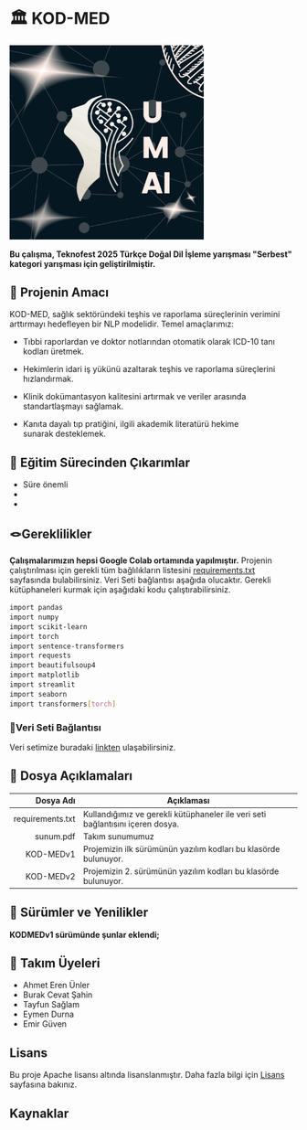 
# 🏛️ KOD-MED

<img src="https://github.com/unique-medical-artificial-intelligence/UMAI-TAKIMI-KOD-MED-PROJESI---TEKNOFEST-2025-DOGAL-DIL-ISLEME-YARISMASI-SERBEST-KATOGERI/blob/main/TAKIM-BİLGİLERİ/Logo.png" width="340">

**Bu çalışma, Teknofest 2025 Türkçe Doğal Dil İşleme yarışması "Serbest" kategori yarışması için geliştirilmiştir.**


## 🎯 Projenin Amacı
KOD-MED, sağlık sektöründeki teşhis ve raporlama süreçlerinin verimini arttırmayı hedefleyen bir NLP modelidir. Temel amaçlarımız:

 * Tıbbi raporlardan ve doktor notlarından otomatik olarak ICD-10 tanı kodları üretmek.

 * Hekimlerin idari iş yükünü azaltarak teşhis ve raporlama süreçlerini hızlandırmak.

 * Klinik dokümantasyon kalitesini artırmak ve veriler arasında standartlaşmayı sağlamak.

 * Kanıta dayalı tıp pratiğini, ilgili akademik literatürü hekime sunarak desteklemek.


## 🧠 Eğitim Sürecinden Çıkarımlar
- Süre önemli
-
-


## 🪢Gereklilikler

**Çalışmalarımızın hepsi Google Colab ortamında yapılmıştır.** Projenin çalıştırılması için gerekli tüm bağlılıkların listesini [requirements.txt](https://github.com/unique-medical-artificial-intelligence/UMAI-TAKIMI-KOD-MED-PROJESI---TEKNOFEST-2025-DOGAL-DIL-ISLEME-YARISMASI-SERBEST-KATOGERI/blob/main/requirements.txt) sayfasında bulabilirsiniz. Veri Seti bağlantısı aşağıda olucaktır.
Gerekli kütüphaneleri kurmak için aşağıdaki kodu çalıştırabilirsiniz.

```bash
import pandas
import numpy
import scikit-learn
import torch
import sentence-transformers
import requests
import beautifulsoup4
import matplotlib
import streamlit
import seaborn
import transformers[torch]
```


### 💭Veri Seti Bağlantısı
Veri setimize buradaki [linkten](https://www.youtube.com/shorts/_0vlSars08g) ulaşabilirsiniz.


## 📁 Dosya Açıklamaları

| Dosya Adı      | Açıklaması         |
|----------:     |------------        |
|requirements.txt        | Kullandığımız ve gerekli kütüphaneler ile veri seti bağlantısını içeren dosya.         |
| sunum.pdf                 |Takım sunumumuz      |
|KOD-MEDv1                    |Projemizin ilk sürümünün yazılım kodları bu klasörde bulunuyor.        |
|KOD-MEDv2                    |Projemizin 2. sürümünün yazılım kodları bu klasörde bulunuyor.  |



## 🚀 Sürümler ve Yenilikler
**KODMEDv1 sürümünde şunlar eklendi;**  



## 👥 Takım Üyeleri

- Ahmet Eren Ünler
- Burak Cevat Şahin
- Tayfun Sağlam
- Eymen Durna
- Emir Güven


## Lisans

Bu proje Apache lisansı altında lisanslanmıştır. Daha fazla bilgi için [Lisans](https://github.com/unique-medical-artificial-intelligence/UMAI-TAKIMI-KOD-MED-PROJESI---TEKNOFEST-2025-DOGAL-DIL-ISLEME-YARISMASI-SERBEST-KATOGERI/blob/main/LICENSE) sayfasına bakınız.

## Kaynaklar


